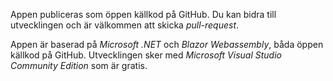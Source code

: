 ﻿Appen publiceras som öppen källkod på GitHub. 
Du kan bidra till utvecklingen och är välkommen att skicka *pull-request*.

Appen är baserad på *Microsoft .NET* och *Blazor Webassembly*, båda öppen källkod på GitHub.
Utvecklingen sker med *Microsoft Visual Studio Community Edition* som är gratis.